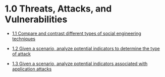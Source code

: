 # 1.0 Threats, Attacks, and Vulnerabilities

* [1.1 Compare and contrast different types of social engineering techniques](./1.1-compare-and-contrast-different-types-of-social-engineering-techniques.md)

* [1.2 Given a scenario, analyze potential indicators
to determine the type of attack](./1.2-given-a-scenario-analyze-potential-indicators-to-determine-the-type-of-attack.md)

* [1.3 Given a scenario, analyze potential indicators
associated with application attacks](./1.3-given-a-scenario-analyze-potential-indicators-associated-with-application-attacks.md)
